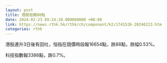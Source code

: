 ```yaml
---
layout: post
title: 港股低開88點
date: 2024-02-23 09:24:28.000000000 +08:00
link: https://news.rthk.hk/rthk/ch/component/k2/1741526-20240223.htm
categories: rthk
---
```


港股連升3日後有回吐，恒指在競價時段報16654點，跌88點，跌幅0.53%。

科技指數報3386點，跌0.7%。
